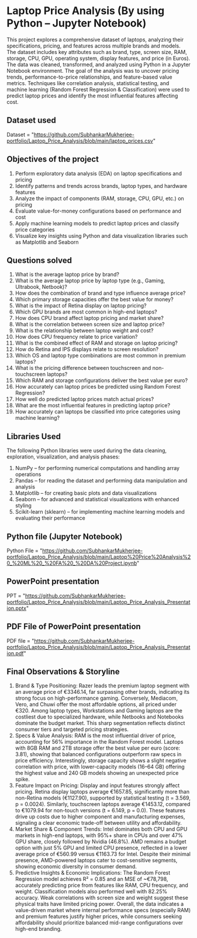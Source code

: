 # Laptop Price Analysis (By using Python – Jupyter Notebook)
This project explores a comprehensive dataset of laptops, analyzing their specifications, pricing, and features across multiple brands and models. The dataset includes key attributes such as brand, type, screen size, RAM, storage, CPU, GPU, operating system, display features, and price (in Euros). The data was cleaned, transformed, and analyzed using Python in a Jupyter Notebook environment. The goal of the analysis was to uncover pricing trends, performance-to-price relationships, and feature-based value metrics. Techniques like correlation analysis, statistical testing, and machine learning (Random Forest Regression & Classification) were used to predict laptop prices and identify the most influential features affecting cost.

## Dataset used
Dataset = "https://github.com/SubhankarMukherjee-portfolio/Laptop_Price_Analysis/blob/main/laptop_prices.csv"

## Objectives of the project
1) Perform exploratory data analysis (EDA) on laptop specifications and pricing
2) Identify patterns and trends across brands, laptop types, and hardware features
3) Analyze the impact of components (RAM, storage, CPU, GPU, etc.) on pricing
4) Evaluate value-for-money configurations based on performance and cost
5) Apply machine learning models to predict laptop prices and classify price categories
6) Visualize key insights using Python and data visualization libraries such as Matplotlib and Seaborn

## Questions solved
1) What is the average laptop price by brand?
2) What is the average laptop price by laptop type (e.g., Gaming, Ultrabook, Netbook)?
3) How does the combination of brand and type influence average price?
4) Which primary storage capacities offer the best value for money?
5) What is the impact of Retina display on laptop pricing?
6) Which GPU brands are most common in high-end laptops?
7) How does CPU brand affect laptop pricing and market share?
8) What is the correlation between screen size and laptop price?
9) What is the relationship between laptop weight and cost?
10) How does CPU frequency relate to price variation?
11) What is the combined effect of RAM and storage on laptop pricing?
12) How do Retina and IPS displays relate to screen resolution?
13) Which OS and laptop type combinations are most common in premium laptops?
14) What is the pricing difference between touchscreen and non-touchscreen laptops?
15) Which RAM and storage configurations deliver the best value per euro?
16) How accurately can laptop prices be predicted using Random Forest Regression?
17) How well do predicted laptop prices match actual prices?
18) What are the most influential features in predicting laptop price?
19) How accurately can laptops be classified into price categories using machine learning?
    
## Libraries Used
The following Python libraries were used during the data cleaning, exploration, visualization, and analysis phases:
1) NumPy – for performing numerical computations and handling array operations
2) Pandas – for reading the dataset and performing data manipulation and analysis
3) Matplotlib – for creating basic plots and data visualizations
4) Seaborn – for advanced and statistical visualizations with enhanced styling
5) Scikit-learn (sklearn) – for implementing machine learning models and evaluating their performance

## Python file (Jupyter Notebook)
Python File =  "https://github.com/SubhankarMukherjee-portfolio/Laptop_Price_Analysis/blob/main/Laptop%20Price%20Analysis%20_%20ML%20_%20FA%20_%20DA%20Project.ipynb"


## PowerPoint presentation
PPT = "https://github.com/SubhankarMukherjee-portfolio/Laptop_Price_Analysis/blob/main/Laptop_Price_Analysis_Presentation.pptx"

## PDF File of PowerPoint presentation
PDF file = "https://github.com/SubhankarMukherjee-portfolio/Laptop_Price_Analysis/blob/main/Laptop_Price_Analysis_Presentation.pdf"

## Final Observations & Storyline
1) Brand & Type Positioning:
Razer leads the premium laptop segment with an average price of €3346.14, far surpassing other brands, indicating its strong focus on high-performance gaming. Conversely, Mediacom, Vero, and Chuwi offer the most affordable options, all priced under €320. Among laptop types, Workstations and Gaming laptops are the costliest due to specialized hardware, while Netbooks and Notebooks dominate the budget market. This sharp segmentation reflects distinct consumer tiers and targeted pricing strategies.
2) Specs & Value Analysis:
RAM is the most influential driver of price, accounting for 56% importance in the Random Forest model. Laptops with 8GB RAM and 2TB storage offer the best value per euro (score: 3.81), showing that balanced configurations outperform raw specs in price efficiency. Interestingly, storage capacity shows a slight negative correlation with price, with lower-capacity models (16–64 GB) offering the highest value and 240 GB models showing an unexpected price spike.
3) Feature Impact on Pricing:
Display and input features strongly affect pricing. Retina display laptops average €1657.85, significantly more than non-Retina models (€1127.90), supported by statistical testing (t = 3.569, p = 0.0024). Similarly, touchscreen laptops average €1453.12, compared to €1079.94 for non-touch versions (t = 6.149, p = 0.0). These features drive up costs due to higher component and manufacturing expenses, signaling a clear economic trade-off between utility and affordability.
4) Market Share & Component Trends:
Intel dominates both CPU and GPU markets in high-end laptops, with 95%+ share in CPUs and over 47% GPU share, closely followed by Nvidia (46.8%). AMD remains a budget option with just 5% GPU and limited CPU presence, reflected in a lower average price of €560.99 versus €1163.73 for Intel. Despite their minimal presence, AMD-powered laptops cater to cost-sensitive segments, showing economic diversity in consumer demand.
5) Predictive Insights & Economic Implications:
The Random Forest Regression model achieves R² = 0.85 and an MSE of ~€78,798, accurately predicting price from features like RAM, CPU frequency, and weight. Classification models also performed well with 82.25% accuracy. Weak correlations with screen size and weight suggest these physical traits have limited pricing power. Overall, the data indicates a value-driven market where internal performance specs (especially RAM) and premium features justify higher prices, while consumers seeking affordability should prioritize balanced mid-range configurations over high-end branding.


